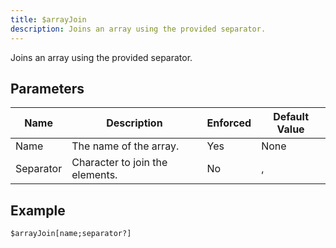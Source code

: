 ```yaml
---
title: $arrayJoin
description: Joins an array using the provided separator.
---
```


Joins an array using the provided separator.
## Parameters
|   Name    |           Description           | Enforced | Default Value |
|-----------|---------------------------------|----------|---------------|
| Name      | The name of the array.          | Yes      | None          |
| Separator | Character to join the elements. | No       | ,             |
## Example
```
$arrayJoin[name;separator?]
```